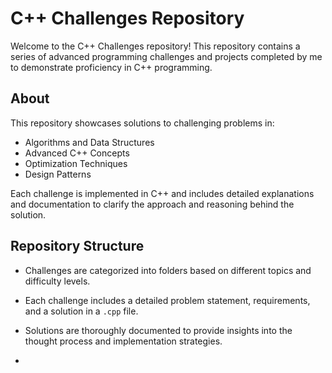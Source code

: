 # C++ Challenges Repository

Welcome to the C++ Challenges repository! This repository contains a series of advanced programming challenges and projects completed by me to demonstrate proficiency in C++ programming.

## About

This repository showcases solutions to challenging problems in:
- Algorithms and Data Structures
- Advanced C++ Concepts
- Optimization Techniques
- Design Patterns

Each challenge is implemented in C++ and includes detailed explanations and documentation to clarify the approach and reasoning behind the solution.

## Repository Structure

- Challenges are categorized into folders based on different topics and difficulty levels.
- Each challenge includes a detailed problem statement, requirements, and a solution in a `.cpp` file.
- Solutions are thoroughly documented to provide insights into the thought process and implementation strategies.

- 
